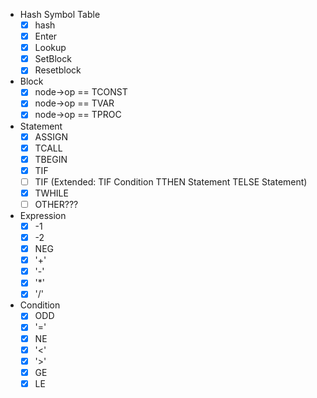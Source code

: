 
- Hash Symbol Table
  - [x] hash
  - [x] Enter
  - [x] Lookup
  - [x] SetBlock
  - [x] Resetblock
- Block
  - [x] node->op == TCONST
  - [x] node->op == TVAR
  - [x] node->op == TPROC
- Statement
  - [x] ASSIGN
  - [x] TCALL
  - [x] TBEGIN
  - [x] TIF
  - [ ] TIF (Extended: TIF Condition TTHEN Statement TELSE Statement)
  - [x] TWHILE
  - [ ] OTHER???
- Expression
  - [x] -1
  - [x] -2
  - [x] NEG
  - [x] '+'
  - [x] '-'
  - [x] '*'
  - [x] '/'
- Condition
  - [x] ODD
  - [x] '='
  - [x] NE
  - [x] '<'
  - [x] '>'
  - [x] GE
  - [x] LE
